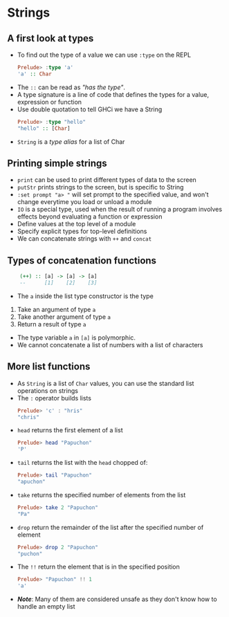 # Strings

## A first look at types
* To find out the type of a value we can use `:type` on the REPL
    ```Haskell
    Prelude> :type 'a'
    'a' :: Char
    ```
* The `::` can be read as _"has the type"_.
* A type signature is a line of code that defines the types for a value, expression or function
* Use double quotation to tell GHCi we have a String
    ```Haskell
    Prelude> :type "hello"
    "hello" :: [Char]
    ```
* `String` is a _type alias_ for a list of Char

## Printing simple strings
* `print` can be used to print different types of data to the screen
* `putStr` prints strings to the screen, but is specific to String
* `:set prompt "a> "` will set prompt to the specified value, and won't change everytime you load or unload a module
* `IO` is a special type, used when the result of running a program involves effects beyond evaluating a function or expression
* Define values at the top level of a module
* Specify explicit types for top-level definitions
* We can concatenate strings with `++` and `concat`

## Types of concatenation functions
```Haskell
    (++) :: [a] -> [a] -> [a]
    --      [1]    [2]    [3]
```
* The `a` inside the list type constructor is the type
1. Take an argument of type `a`
2. Take another argument of type `a`
3. Return a result of type `a`

* The type variable `a` in `[a]` is polymorphic.
* We cannot concatenate a list of numbers with a list of characters

## More list functions
* As `String` is a list of `Char` values, you can use the standard list operations on strings
* The `:` operator builds lists
    ```Haskell
    Prelude> 'c' : "hris"
    "chris"
    ```
* `head` returns the first element of a list
    ```Haskell
    Prelude> head "Papuchon"
    'P'
    ```
* `tail` returns the list with the `head` chopped of:
    ```Haskell
    Prelude> tail "Papuchon"
    "apuchon"
    ```
* `take` returns the specified number of elements from the list
    ```Haskell
    Prelude> take 2 "Papuchon"
    "Pa"
    ```
* `drop` return the remainder of the list after the specified number of element
    ```Haskell
    Prelude> drop 2 "Papuchon"
    "puchon"
    ```
* The `!!` return the element that is in the specified position
    ```Haskell
    Prelude> "Papuchon" !! 1
    'a'
    ```
* **_Note_**: Many of them are considered unsafe as they don't know how to handle an empty list
